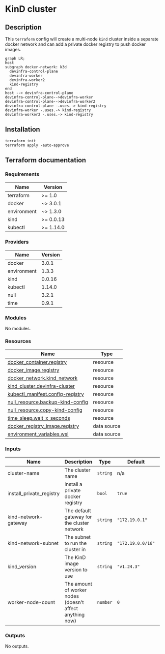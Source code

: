 <!-- markdownlint-disable MD033 -->
# KinD cluster

## Description

This `terraform` config will create a multi-node `kind` cluster inside a separate docker network and can add a private docker registry to push docker images.

```mermaid
graph LR;
host
subgraph docker-network: k3d
  devinfra-control-plane
  devinfra-worker
  devinfra-worker2
  kind-registry
end
host --> devinfra-control-plane
devinfra-control-plane-->devinfra-worker
devinfra-control-plane-->devinfra-worker2
devinfra-control-plane -.uses.-> kind-registry
devinfra-worker -.uses.-> kind-registry
devinfra-worker2 -.uses.-> kind-registry
```

## Installation

```shell
terraform init
terraform apply -auto-approve
```

## Terraform documentation
<!-- BEGIN_TF_DOCS -->
### Requirements

| Name | Version |
|------|---------|
| terraform | >= 1.0 |
| docker | ~> 3.0.1 |
| environment | ~> 1.3.0 |
| kind | >= 0.0.13 |
| kubectl | >= 1.14.0 |

### Providers

| Name | Version |
|------|---------|
| docker | 3.0.1 |
| environment | 1.3.3 |
| kind | 0.0.16 |
| kubectl | 1.14.0 |
| null | 3.2.1 |
| time | 0.9.1 |

### Modules

No modules.

### Resources

| Name | Type |
|------|------|
| [docker_container.registry](https://registry.terraform.io/providers/kreuzwerker/docker/latest/docs/resources/container) | resource |
| [docker_image.registry](https://registry.terraform.io/providers/kreuzwerker/docker/latest/docs/resources/image) | resource |
| [docker_network.kind_network](https://registry.terraform.io/providers/kreuzwerker/docker/latest/docs/resources/network) | resource |
| [kind_cluster.devinfra-cluster](https://registry.terraform.io/providers/tehcyx/kind/latest/docs/resources/cluster) | resource |
| [kubectl_manifest.config-registry](https://registry.terraform.io/providers/gavinbunney/kubectl/latest/docs/resources/manifest) | resource |
| [null_resource.backup-kind-config](https://registry.terraform.io/providers/hashicorp/null/latest/docs/resources/resource) | resource |
| [null_resource.copy-kind-config](https://registry.terraform.io/providers/hashicorp/null/latest/docs/resources/resource) | resource |
| [time_sleep.wait_x_seconds](https://registry.terraform.io/providers/hashicorp/time/latest/docs/resources/sleep) | resource |
| [docker_registry_image.registry](https://registry.terraform.io/providers/kreuzwerker/docker/latest/docs/data-sources/registry_image) | data source |
| [environment_variables.wsl](https://registry.terraform.io/providers/EppO/environment/latest/docs/data-sources/variables) | data source |

### Inputs

| Name | Description | Type | Default | Required |
|------|-------------|------|---------|:--------:|
| cluster-name | The cluster name | `string` | n/a | yes |
| install\_private\_registry | Install a private docker registry | `bool` | `true` | no |
| kind-network-gateway | The default gateway for the cluster network | `string` | `"172.19.0.1"` | no |
| kind-network-subnet | The subnet to run the cluster in | `string` | `"172.19.0.0/16"` | no |
| kind\_version | The KinD image version to use | `string` | `"v1.24.3"` | no |
| worker-node-count | The amount of worker nodes (doesn't affect anything now) | `number` | `0` | no |

### Outputs

No outputs.
<!-- END_TF_DOCS -->